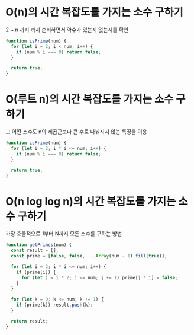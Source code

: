 # O(n)의 시간 복잡도를 가지는 소수 구하기

2 ~ n 까지 까지 순회하면서 약수가 있는지 없는지를 확인

```js
function isPrime(num) {
  for (let i = 2; i < num; i++) {
    if (num % i === 0) return false;
  }

  return true;
}
```

# O(루트 n)의 시간 복잡도를 가지는 소수 구하기

그 어떤 소수도 n의 제곱근보다 큰 수로 나눠지지 않는 특징을 이용

```js
function isPrime(num) {
  for (let i = 2; i * i <= num; i++) {
    if (num % i === 0) return false;
  }

  return true;
}
```

# O(n log log n)의 시간 복잡도를 가지는 소수 구하기

가장 효율적으로 1부터 N까지 모든 소수를 구하는 방법

```js
function getPrimes(num) {
  const result = [];
  const prime = [false, false, ...Array(num - 1).fill(true)];

  for (let i = 2; i * i <= num; i++) {
    if (prime[i]) {
      for (let j = i * 2; j <= num; j += 1) prime[j * i] = false;
    }
  }

  for (let k = 0; k <= num; k += 1) {
    if (prime[k]) result.push(k);
  }

  return result;
}
```
